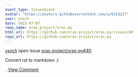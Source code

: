 ```yaml
---
event_type: IssuesEvent
avatar: "https://avatars.githubusercontent.com/u/814322?"
user: vsoch
date: 2022-07-07
repo_name: oras-project/oras-py
html_url: https://github.com/oras-project/oras-py/issues/40
repo_url: https://github.com/oras-project/oras-py
---
```


<a href='https://github.com/vsoch' target='_blank'>vsoch</a> open issue <a href='https://github.com/oras-project/oras-py/issues/40' target='_blank'>oras-project/oras-py#40</a>.

<p>Convert rst to markdown :)</p><small>...</small><a href='https://github.com/oras-project/oras-py/issues/40' target='_blank'>View Comment</a>